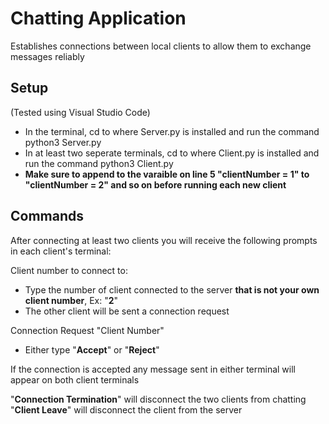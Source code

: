 # Chatting Application

Establishes connections between local clients to allow them to exchange messages reliably

## Setup

(Tested using Visual Studio Code)
- In the terminal, cd to where Server.py is installed and run the command python3 Server.py
- In at least two seperate terminals, cd to where Client.py is installed and run the command python3 Client.py
- **Make sure to append to the varaible on line 5 "clientNumber = 1" to "clientNumber = 2" and so on before running each new client**

## Commands

After connecting at least two clients you will receive the following prompts in each client's terminal:

Client number to connect to:
- Type the number of client connected to the server **that is not your own client number**, Ex: "**2**"
- The other client will be sent a connection request

Connection Request "Client Number"
- Either type "**Accept**" or "**Reject**"

If the connection is accepted any message sent in either terminal will appear on both client terminals

"**Connection Termination**" will disconnect the two clients from chatting  
"**Client Leave**" will disconnect the client from the server
